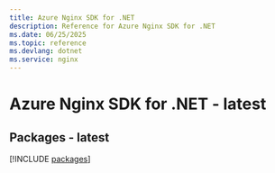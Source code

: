 ```yaml
---
title: Azure Nginx SDK for .NET
description: Reference for Azure Nginx SDK for .NET
ms.date: 06/25/2025
ms.topic: reference
ms.devlang: dotnet
ms.service: nginx
---
```

# Azure Nginx SDK for .NET - latest
## Packages - latest
[!INCLUDE [packages](nginx-index.md)]